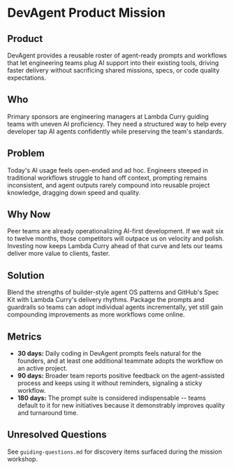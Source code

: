 # DevAgent Product Mission

## Product
DevAgent provides a reusable roster of agent-ready prompts and workflows that let engineering teams plug AI support into their existing tools, driving faster delivery without sacrificing shared missions, specs, or code quality expectations.

## Who
Primary sponsors are engineering managers at Lambda Curry guiding teams with uneven AI proficiency. They need a structured way to help every developer tap AI agents confidently while preserving the team's standards.

## Problem
Today's AI usage feels open-ended and ad hoc. Engineers steeped in traditional workflows struggle to hand off context, prompting remains inconsistent, and agent outputs rarely compound into reusable project knowledge, dragging down speed and quality.

## Why Now
Peer teams are already operationalizing AI-first development. If we wait six to twelve months, those competitors will outpace us on velocity and polish. Investing now keeps Lambda Curry ahead of that curve and lets our teams deliver more value to clients, faster.

## Solution
Blend the strengths of builder-style agent OS patterns and GitHub's Spec Kit with Lambda Curry's delivery rhythms. Package the prompts and guardrails so teams can adopt individual agents incrementally, yet still gain compounding improvements as more workflows come online.

## Metrics
- **30 days:** Daily coding in DevAgent prompts feels natural for the founders, and at least one additional teammate adopts the workflow on an active project.
- **90 days:** Broader team reports positive feedback on the agent-assisted process and keeps using it without reminders, signaling a sticky workflow.
- **180 days:** The prompt suite is considered indispensable -- teams default to it for new initiatives because it demonstrably improves quality and turnaround time.

## Unresolved Questions
See `guiding-questions.md` for discovery items surfaced during the mission workshop.
